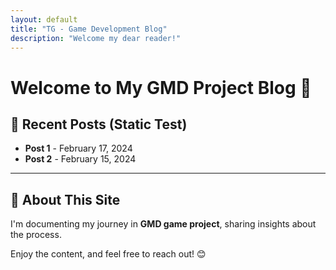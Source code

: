 ```yaml
---
layout: default
title: "TG - Game Development Blog"
description: "Welcome my dear reader!"
---
```



# Welcome to My GMD Project Blog 🚀
<!-- This is a simple Jekyll-powered blog hosted on **GitHub Pages**. -->

## 📌 Recent Posts (Static Test)
- **Post 1** - February 17, 2024
- **Post 2** - February 15, 2024

---

## 📖 About This Site
I'm documenting my journey in **GMD game project**, sharing insights about the process.

<!--
🌟 **Want to explore?** Check out:
- [Latest Articles](/blog)
- [About Me](/about)
- [Contact](/contact)
-->
Enjoy the content, and feel free to reach out! 😊

<link rel="stylesheet" type="text/css" href="assets/css/style.css">
